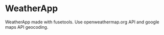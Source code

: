 # WeatherApp
WeatherApp made with fusetools. Use openweathermap.org API and google maps API geocoding.

